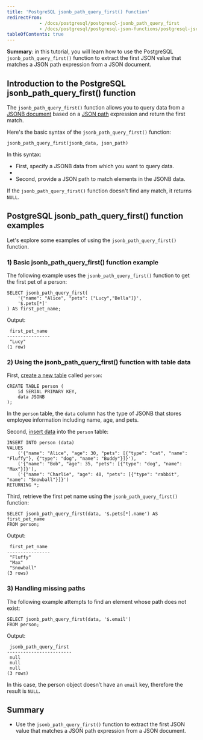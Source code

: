 ```yaml
---
title: 'PostgreSQL jsonb_path_query_first() Function'
redirectFrom:
            - /docs/postgresql/postgresql-jsonb_path_query_first 
            - /docs/postgresql/postgresql-json-functions/postgresql-jsonb_path_query_first/
tableOfContents: true
---
```



**Summary**: in this tutorial, you will learn how to use the PostgreSQL `jsonb_path_query_first()` function to extract the first JSON value that matches a JSON path expression from a JSON document.

## Introduction to the PostgreSQL jsonb_path_query_first() function

The `jsonb_path_query_first()` function allows you to query data from a [JSONB document](/docs/postgresql/postgresql-json/) based on a [JSON path](https://www.postgresqltutorial.com/postgresql-json-functions/postgresql-json-path) expression and return the first match.

Here's the basic syntax of the `jsonb_path_query_first()` function:

```
jsonb_path_query_first(jsonb_data, json_path)
```

In this syntax:

- First, specify a JSONB data from which you want to query data.
-
- Second, provide a JSON path to match elements in the JSONB data.

If the `jsonb_path_query_first()` function doesn't find any match, it returns `NULL`.

## PostgreSQL jsonb_path_query_first() function examples

Let's explore some examples of using the `jsonb_path_query_first()` function.

### 1) Basic jsonb_path_query_first() function example

The following example uses the `jsonb_path_query_first()` function to get the first pet of a person:

```
SELECT jsonb_path_query_first(
    '{"name": "Alice", "pets": ["Lucy","Bella"]}',
    '$.pets[*]'
) AS first_pet_name;
```

Output:

```
 first_pet_name
----------------
 "Lucy"
(1 row)
```

### 2) Using the jsonb_path_query_first() function with table data

First, [create a new table](/docs/postgresql/postgresql-create-table) called `person`:

```
CREATE TABLE person (
    id SERIAL PRIMARY KEY,
    data JSONB
);
```

In the `person` table, the `data` column has the type of JSONB that stores employee information including name, age, and pets.

Second, [insert data](/docs/postgresql/postgresql-insert-multiple-rows) into the `person` table:

```
INSERT INTO person (data)
VALUES
    ('{"name": "Alice", "age": 30, "pets": [{"type": "cat", "name": "Fluffy"}, {"type": "dog", "name": "Buddy"}]}'),
    ('{"name": "Bob", "age": 35, "pets": [{"type": "dog", "name": "Max"}]}'),
    ('{"name": "Charlie", "age": 40, "pets": [{"type": "rabbit", "name": "Snowball"}]}')
RETURNING *;
```

Third, retrieve the first pet name using the `jsonb_path_query_first()` function:

```
SELECT jsonb_path_query_first(data, '$.pets[*].name') AS first_pet_name
FROM person;
```

Output:

```
 first_pet_name
----------------
 "Fluffy"
 "Max"
 "Snowball"
(3 rows)
```

### 3) Handling missing paths

The following example attempts to find an element whose path does not exist:

```
SELECT jsonb_path_query_first(data, '$.email')
FROM person;
```

Output:

```
 jsonb_path_query_first
------------------------
 null
 null
 null
(3 rows)
```

In this case, the person object doesn’t have an `email` key, therefore the result is `NULL`.

## Summary

- Use the `jsonb_path_query_first()` function to extract the first JSON value that matches a JSON path expression from a JSON document.
